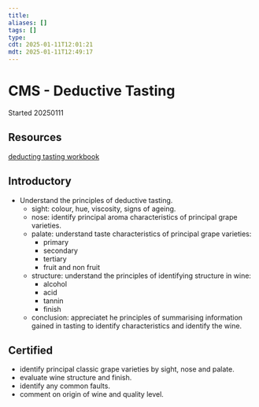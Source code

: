 ```yaml
---
title: 
aliases: []
tags: []
type:
cdt: 2025-01-11T12:01:21
mdt: 2025-01-11T12:49:17
---
```


# CMS - Deductive Tasting

Started 20250111

## Resources

[deducting tasting workbook](https://courtofmastersommeliers.org/wp-content/uploads/2024/05/DTWorkbook-24.2.pdf)

## Introductory

- Understand the principles of deductive tasting.
	- sight: colour, hue, viscosity, signs of ageing.
	- nose: identify principal aroma characteristics of principal grape varieties.
	- palate: understand taste characteristics of principal grape varieties:
		- primary
		- secondary
		- tertiary
		- fruit and non fruit
	- structure: understand the principles of identifying structure in wine:
		- alcohol
		- acid
		- tannin
		- finish
	- conclusion: appreciatet he principles of summarising information gained in tasting to identify characteristics and identify the wine.

## Certified

- identify principal classic grape varieties by sight, nose and palate.
- evaluate wine structure and finish.
- identify any common faults.
- comment on origin of wine and quality level.
